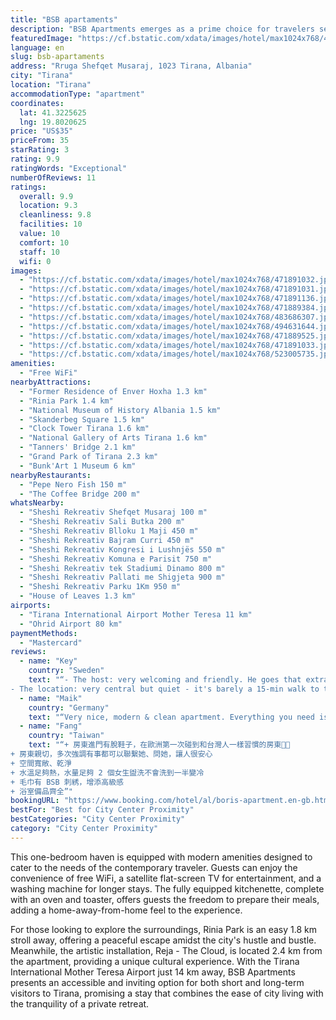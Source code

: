 ```yaml
---
title: "BSB apartaments"
description: "BSB Apartments emerges as a prime choice for travelers seeking a blend of comfort and convenience in the heart of Tirana."
featuredImage: "https://cf.bstatic.com/xdata/images/hotel/max1024x768/471891032.jpg?k=d78b0579f3b704d54d4d4c0ee72acbc798f723168a476aa8991e6170ca761f07&o=&hp=1"
language: en
slug: bsb-apartaments
address: "Rruga Shefqet Musaraj, 1023 Tirana, Albania"
city: "Tirana"
location: "Tirana"
accommodationType: "apartment"
coordinates:
  lat: 41.3225625
  lng: 19.8020625
price: "US$35"
priceFrom: 35
starRating: 3
rating: 9.9
ratingWords: "Exceptional"
numberOfReviews: 11
ratings:
  overall: 9.9
  location: 9.3
  cleanliness: 9.8
  facilities: 10
  value: 10
  comfort: 10
  staff: 10
  wifi: 0
images:
  - "https://cf.bstatic.com/xdata/images/hotel/max1024x768/471891032.jpg?k=d78b0579f3b704d54d4d4c0ee72acbc798f723168a476aa8991e6170ca761f07&o=&hp=1"
  - "https://cf.bstatic.com/xdata/images/hotel/max1024x768/471891031.jpg?k=e720e45763cd43cc9c967f67669c3c96691a3aa282e8fff157b7eb634e836324&o=&hp=1"
  - "https://cf.bstatic.com/xdata/images/hotel/max1024x768/471891136.jpg?k=b6ae0d18710f68c1cb65c1ed783ba0d9c62bf62ec8be9fe553fedd281cd340f7&o=&hp=1"
  - "https://cf.bstatic.com/xdata/images/hotel/max1024x768/471889384.jpg?k=ea75c4fc3d6a79ae00a8ec8d0f28993530824ed4fbc52b26d14218faca5954a3&o=&hp=1"
  - "https://cf.bstatic.com/xdata/images/hotel/max1024x768/483686307.jpg?k=e96800255ae9431a472fc29408a8c3edcd1db40e776a70b355feec694de1d776&o=&hp=1"
  - "https://cf.bstatic.com/xdata/images/hotel/max1024x768/494631644.jpg?k=c3c7cca1a5890ba6956824acce19d8605f05723e5d0befb8fd3fc2190d484665&o=&hp=1"
  - "https://cf.bstatic.com/xdata/images/hotel/max1024x768/471889525.jpg?k=a60ab892e24fe825a973c3c4cd56b927ebac7dd2de68e42916bc779b951ce453&o=&hp=1"
  - "https://cf.bstatic.com/xdata/images/hotel/max1024x768/471891033.jpg?k=d29a922b6681d1845f894e8e2bc6b1ebc08a9726be67e462af41574195476f0f&o=&hp=1"
  - "https://cf.bstatic.com/xdata/images/hotel/max1024x768/523005735.jpg?k=2edcdc0fbcf0fdcca0345109768971185c1e3f8de296bbbacc64f556f8d56f1f&o=&hp=1"
amenities:
  - "Free WiFi"
nearbyAttractions:
  - "Former Residence of Enver Hoxha 1.3 km"
  - "Rinia Park 1.4 km"
  - "National Museum of History Albania 1.5 km"
  - "Skanderbeg Square 1.5 km"
  - "Clock Tower Tirana 1.6 km"
  - "National Gallery of Arts Tirana 1.6 km"
  - "Tanners' Bridge 2.1 km"
  - "Grand Park of Tirana 2.3 km"
  - "Bunk'Art 1 Museum 6 km"
nearbyRestaurants:
  - "Pepe Nero Fish 150 m"
  - "The Coffee Bridge 200 m"
whatsNearby:
  - "Sheshi Rekreativ Shefqet Musaraj 100 m"
  - "Sheshi Rekreativ Sali Butka 200 m"
  - "Sheshi Rekreativ Blloku 1 Maji 450 m"
  - "Sheshi Rekreativ Bajram Curri 450 m"
  - "Sheshi Rekreativ Kongresi i Lushnjës 550 m"
  - "Sheshi Rekreativ Komuna e Parisit 750 m"
  - "Sheshi Rekreativ tek Stadiumi Dinamo 800 m"
  - "Sheshi Rekreativ Pallati me Shigjeta 900 m"
  - "Sheshi Rekreativ Parku 1Km 950 m"
  - "House of Leaves 1.3 km"
airports:
  - "Tirana International Airport Mother Teresa 11 km"
  - "Ohrid Airport 80 km"
paymentMethods:
  - "Mastercard"
reviews:
  - name: "Key"
    country: "Sweden"
    text: "“- The host: very welcoming and friendly. He goes that extra mile to make you feel at home.
- The location: very central but quiet - it's barely a 15-min walk to the Skanderbeg Square and is filled with various types of shops and bars close-by....”"
  - name: "Maik"
    country: "Germany"
    text: "“Very nice, modern & clean apartment. Everything you need is in the apartment, anything you might need in 100 m distance.”"
  - name: "Fang"
    country: "Taiwan"
    text: "“+ 房東進門有脫鞋子，在歐洲第一次碰到和台灣人一樣習慣的房東👍🏻
+ 房東親切，多次強調有事都可以聯繫她、問她，讓人很安心
+ 空間寬敞、乾淨
+ 水溫足夠熱，水量足夠 2 個女生盥洗不會洗到一半變冷
+ 毛巾有 BSB 刺綉，增添高級感
+ 浴室備品齊全”"
bookingURL: "https://www.booking.com/hotel/al/boris-apartment.en-gb.html?aid=8035640"
bestFor: "Best for City Center Proximity"
bestCategories: "City Center Proximity"
category: "City Center Proximity"
---
```


This one-bedroom haven is equipped with modern amenities designed to cater to the needs of the contemporary traveler. Guests can enjoy the convenience of free WiFi, a satellite flat-screen TV for entertainment, and a washing machine for longer stays. The fully equipped kitchenette, complete with an oven and toaster, offers guests the freedom to prepare their meals, adding a home-away-from-home feel to the experience.

For those looking to explore the surroundings, Rinia Park is an easy 1.8 km stroll away, offering a peaceful escape amidst the city's hustle and bustle. Meanwhile, the artistic installation, Reja - The Cloud, is located 2.4 km from the apartment, providing a unique cultural experience. With the Tirana International Mother Teresa Airport just 14 km away, BSB Apartments presents an accessible and inviting option for both short and long-term visitors to Tirana, promising a stay that combines the ease of city living with the tranquility of a private retreat.